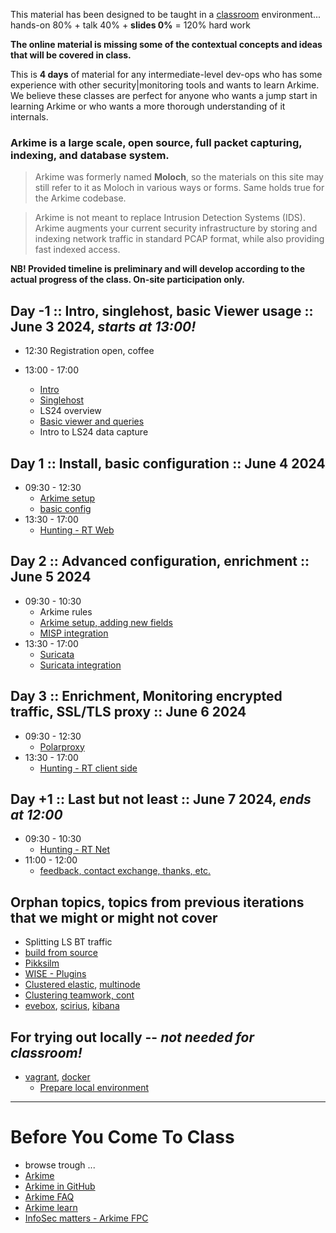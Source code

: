 
This material has been designed to be taught in a [classroom](https://ccdcoe.org/training/cyber-defence-monitoring-course-large-scale-packet-capture-analysis-june-2024/) environment... hands-on 80% + talk 40% + **slides 0%** = 120% hard work

**The online material is missing some of the contextual concepts and ideas that will be covered in class.**

This is **4 days** of material for any intermediate-level dev-ops who has some experience with other security|monitoring tools and wants to learn Arkime. We believe these classes are perfect for anyone who wants a jump start in learning Arkime or who wants a more thorough understanding of it internals.

### Arkime is a large scale, open source, full packet capturing, indexing, and database system.

> Arkime was formerly named **Moloch**, so the materials on this site may still refer to it as Moloch in various ways or forms. Same holds true for the Arkime codebase.

> Arkime is not meant to replace Intrusion Detection Systems (IDS). Arkime augments your current security infrastructure by storing and indexing network traffic in standard PCAP format, while also providing fast indexed access.

**NB! Provided timeline is preliminary and will develop according to the actual progress of the class. On-site participation only.**

## Day -1 :: Intro, singlehost, basic Viewer usage :: June 3 2024, *starts at 13:00!*

* 12:30 Registration open, coffee

* 13:00 - 17:00
  * [Intro](/common/day_intro.md)
  * [Singlehost](/singlehost/)
  * LS24 overview
  * [Basic viewer and queries](/Arkime/queries/#using-the-viewer)
  * Intro to LS24 data capture

## Day 1 :: Install, basic configuration :: June 4 2024

* 09:30 - 12:30
  * [Arkime setup](/Arkime/package_setup/)
  * [basic config](/Arkime/setup/#Config)
* 13:30 - 17:00
  * [Hunting - RT Web](/Arkime/queries/#hunting-trip)

## Day 2 :: Advanced configuration, enrichment :: June 5 2024

* 09:30 - 10:30
  * Arkime rules
  * [Arkime setup, adding new fields](/Arkime/package_setup/)
  * [MISP integration](/Arkime/misp_wise/)
* 13:30 - 17:00
  * [Suricata](/Suricata)
  * [Suricata integration](/Arkime/suricata/)

## Day 3 :: Enrichment, Monitoring encrypted traffic, SSL/TLS proxy :: June 6 2024

* 09:30 - 12:30
  * [Polarproxy](/Arkime/polarproxy)
* 13:30 - 17:00
  * [Hunting - RT client side](/Arkime/queries/#hunting-trip)
    
## Day +1 :: Last but not least :: June 7 2024, *ends at 12:00*

* 09:30 - 10:30
  * [Hunting - RT Net](/Arkime/queries/#hunting-trip)
* 11:00 - 12:00
  * [feedback, contact exchange, thanks, etc.](/common/Closing.md)
 

## Orphan topics, topics from previous iterations that we might or might not cover

* Splitting LS BT traffic
* [build from source](/Arkime/setup/#Build)
* [Pikksilm](/Arkime/pikksilm)
* [WISE - Plugins](/Arkime/wise#writing-a-wise-plugin)
* [Clustered elastic](/Arkime/clustering#clustered-elasticsearch), [multinode](/Arkime/clustering#moloch-workers)
* [Clustering teamwork, cont](/Arkime/clustering)
* [evebox](/Suricata/indexing#evebox), [scirius](/Suricata/indexing#scirius), [kibana](/Suricata/indexing#kibana)

## For trying out locally -- *not needed for classroom!*

* [vagrant](/common/vagrant/), [docker](/common/docker)
  * [Prepare local environment](/Arkime/prepare-laptop.md)

----

# Before You Come To Class

* browse trough ...
* [Arkime](https://arkime.com/)
* [Arkime in GitHub](https://github.com/arkime/arkime)
* [Arkime FAQ](https://arkime.com/faq)
* [Arkime learn](https://arkime.com/learn)
* [InfoSec matters - Arkime FPC](http://blog.infosecmatters.net/2017/05/moloch-fpc.html)
